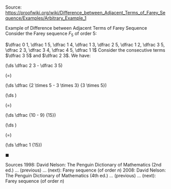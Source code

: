 # 

Source: https://proofwiki.org/wiki/Difference_between_Adjacent_Terms_of_Farey_Sequence/Examples/Arbitrary_Example_1

Example of Difference between Adjacent Terms of Farey Sequence
Consider the Farey sequence $F_5$ of order $5$:

$\dfrac 0 1, \dfrac 1 5, \dfrac 1 4, \dfrac 1 3, \dfrac 2 5, \dfrac 1 2, \dfrac 3 5, \dfrac 2 3, \dfrac 3 4, \dfrac 4 5, \dfrac 1 1$
Consider the consecutive terms $\dfrac 3 5$ and $\dfrac 2 3$.
We have:














\(\ds \dfrac 2 3 - \dfrac 3 5\)

\(=\)







\(\ds \dfrac {2 \times 5 - 3 \times 3} {3 \times 5}\)




















\(\ds \)

\(=\)







\(\ds \dfrac {10 - 9} {15}\)




















\(\ds \)

\(=\)







\(\ds \dfrac 1 {15}\)









$\blacksquare$


Sources
1998: David Nelson: The Penguin Dictionary of Mathematics (2nd ed.) ... (previous) ... (next): Farey sequence (of order $n$)
2008: David Nelson: The Penguin Dictionary of Mathematics (4th ed.) ... (previous) ... (next): Farey sequence (of order $n$)





